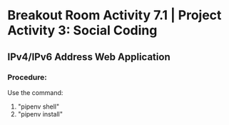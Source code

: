 # Breakout Room Activity 7.1 | Project Activity 3: Social Coding

## IPv4/IPv6 Address Web Application

### **Procedure:**

Use the command:
1) "pipenv shell"
2) "pipenv install"